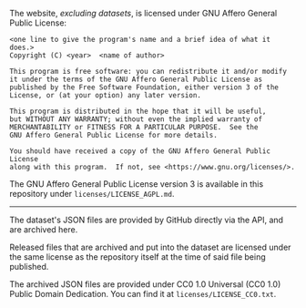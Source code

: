 The website, *excluding datasets*, is licensed under GNU Affero General Public License:

    <one line to give the program's name and a brief idea of what it does.>
    Copyright (C) <year>  <name of author>

    This program is free software: you can redistribute it and/or modify
    it under the terms of the GNU Affero General Public License as
    published by the Free Software Foundation, either version 3 of the
    License, or (at your option) any later version.

    This program is distributed in the hope that it will be useful,
    but WITHOUT ANY WARRANTY; without even the implied warranty of
    MERCHANTABILITY or FITNESS FOR A PARTICULAR PURPOSE.  See the
    GNU Affero General Public License for more details.

    You should have received a copy of the GNU Affero General Public License
    along with this program.  If not, see <https://www.gnu.org/licenses/>.
  
The GNU Affero General Public License version 3 is available in this repository under `licenses/LICENSE_AGPL.md`.

<hr>

The dataset's JSON files are provided by GitHub directly via the API, and are archived here. 

Released files that are archived and put into the dataset are licensed under the same license as the repository itself at the time of said file being published. 

The archived JSON files are provided under CC0 1.0 Universal (CC0 1.0) Public Domain Dedication. You can find it at `licenses/LICENSE_CC0.txt`.

